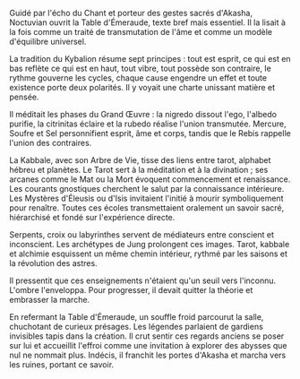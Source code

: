 Guidé par l'écho du Chant et porteur des gestes sacrés d'Akasha, Noctuvian ouvrit la Table d'Émeraude, texte bref mais essentiel. Il la lisait à la fois comme un traité de transmutation de l'âme et comme un modèle d'équilibre universel.

La tradition du Kybalion résume sept principes : tout est esprit, ce qui est en bas reflète ce qui est en haut, tout vibre, tout possède son contraire, le rythme gouverne les cycles, chaque cause engendre un effet et toute existence porte deux polarités. Il y voyait une charte unissant matière et pensée.

Il méditait les phases du Grand Œuvre : la nigredo dissout l'ego, l'albedo purifie, la citrinitas éclaire et la rubedo réalise l'union transmutée. Mercure, Soufre et Sel personnifient esprit, âme et corps, tandis que le Rebis rappelle l'union des contraires.

La Kabbale, avec son Arbre de Vie, tisse des liens entre tarot, alphabet hébreu et planètes. Le Tarot sert à la méditation et à la divination ; ses arcanes comme le Mat ou la Mort évoquent commencement et renaissance. Les courants gnostiques cherchent le salut par la connaissance intérieure. Les Mystères d'Éleusis ou d'Isis invitaient l'initié à mourir symboliquement pour renaître. Toutes ces écoles transmettaient oralement un savoir sacré, hiérarchisé et fondé sur l'expérience directe.

Serpents, croix ou labyrinthes servent de médiateurs entre conscient et inconscient. Les archétypes de Jung prolongent ces images. Tarot, kabbale et alchimie esquissent un même chemin intérieur, rythmé par les saisons et la révolution des astres.

Il pressentit que ces enseignements n'étaient qu'un seuil vers l'inconnu. L'ombre l'enveloppa. Pour progresser, il devait quitter la théorie et embrasser la marche.

En refermant la Table d'Émeraude, un souffle froid parcourut la salle, chuchotant de curieux présages. Les légendes parlaient de gardiens invisibles tapis dans la création. Il crut sentir ces regards anciens se poser sur lui et accueillit l'effroi comme une invitation à explorer des abysses que nul ne nommait plus.
Indécis, il franchit les portes d'Akasha et marcha vers les ruines, portant ce savoir.
